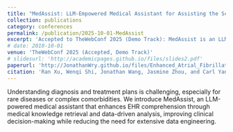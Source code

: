```yaml
---
title: "MedAssist: LLM-Empowered Medical Assistant for Assisting the Scrutinization and Comprehension of Electronic Health Records"
collection: publications
category: conferences
permalink: /publication/2025-10-01-MedAssist
excerpt: 'Accepted to TheWebConf 2025 (Demo Track): MedAssist is an LLM-powered assistant designed to enhance electronic health record (EHR) comprehension and clinical decision-making.'
# date: 2010-10-01
venue: 'TheWebConf 2025 (Accepted, Demo Track)'
# slidesurl: 'http://academicpages.github.io/files/slides2.pdf'
paperurl: 'http://JonathanWry.github.io/files/Enhanced_Atrial_Fibrillation_Prediction.pdf'
citation: 'Ran Xu, Wenqi Shi, Jonathan Wang, Jasmine Zhou, and Carl Yang. (2025). &quot; MedAssist: LLM-Empowered Medical Assistant for Assisting the Scrutinization and Comprehension of Electronic Health Records.&quot; <i>Accepted to TheWebConf 2025, Demo Track</i>.'
---
```


Understanding diagnosis and treatment plans is challenging, especially for rare diseases or complex comorbidities. We introduce MedAssist, an LLM-powered medical assistant that enhances EHR comprehension through medical knowledge retrieval and data-driven analysis, improving clinical decision-making while reducing the need for extensive data engineering.
